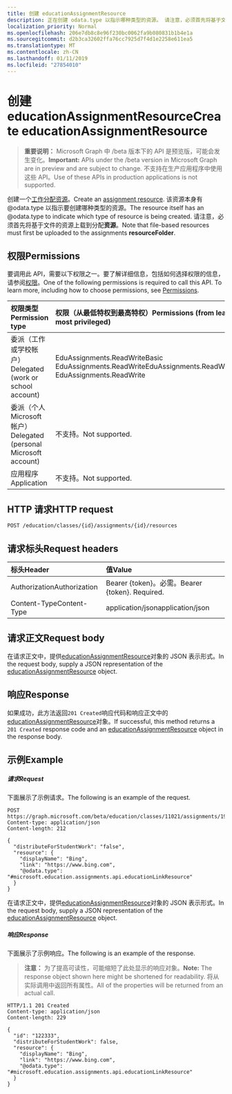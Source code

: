 ```yaml
---
title: 创建 educationAssignmentResource
description: 正在创建 odata.type 以指示哪种类型的资源。 请注意，必须首先将基于文件的资源上载到分配**资源**。
localization_priority: Normal
ms.openlocfilehash: 206e7db8c8e96f230bc0062fa9b080831b1b4e1a
ms.sourcegitcommit: d2b3ca32602ffa76cc7925d7f4d1e2258e611ea5
ms.translationtype: MT
ms.contentlocale: zh-CN
ms.lasthandoff: 01/11/2019
ms.locfileid: "27854010"
---
```

# <a name="create-educationassignmentresource"></a><span data-ttu-id="fde0c-104">创建 educationAssignmentResource</span><span class="sxs-lookup"><span data-stu-id="fde0c-104">Create educationAssignmentResource</span></span>

> <span data-ttu-id="fde0c-105">**重要说明：** Microsoft Graph 中 /beta 版本下的 API 是预览版，可能会发生变化。</span><span class="sxs-lookup"><span data-stu-id="fde0c-105">**Important:** APIs under the /beta version in Microsoft Graph are in preview and are subject to change.</span></span> <span data-ttu-id="fde0c-106">不支持在生产应用程序中使用这些 API。</span><span class="sxs-lookup"><span data-stu-id="fde0c-106">Use of these APIs in production applications is not supported.</span></span>

<span data-ttu-id="fde0c-107">创建一个[工作分配资源](../resources/educationassignmentresource.md)。</span><span class="sxs-lookup"><span data-stu-id="fde0c-107">Create an [assignment resource](../resources/educationassignmentresource.md).</span></span> <span data-ttu-id="fde0c-108">该资源本身有 @odata.type 以指示要创建哪种类型的资源。</span><span class="sxs-lookup"><span data-stu-id="fde0c-108">The resource itself has an @odata.type to indicate which type of resource is being created.</span></span> <span data-ttu-id="fde0c-109">请注意，必须首先将基于文件的资源上载到分配**资源**。</span><span class="sxs-lookup"><span data-stu-id="fde0c-109">Note that file-based resources must first be uploaded to the assignments **resourceFolder**.</span></span>

## <a name="permissions"></a><span data-ttu-id="fde0c-110">权限</span><span class="sxs-lookup"><span data-stu-id="fde0c-110">Permissions</span></span>
<span data-ttu-id="fde0c-p104">要调用此 API，需要以下权限之一。要了解详细信息，包括如何选择权限的信息，请参阅[权限](/graph/permissions-reference)。</span><span class="sxs-lookup"><span data-stu-id="fde0c-p104">One of the following permissions is required to call this API. To learn more, including how to choose permissions, see [Permissions](/graph/permissions-reference).</span></span>

|<span data-ttu-id="fde0c-113">权限类型</span><span class="sxs-lookup"><span data-stu-id="fde0c-113">Permission type</span></span>      | <span data-ttu-id="fde0c-114">权限（从最低特权到最高特权）</span><span class="sxs-lookup"><span data-stu-id="fde0c-114">Permissions (from least to most privileged)</span></span>              |
|:--------------------|:---------------------------------------------------------|
|<span data-ttu-id="fde0c-115">委派（工作或学校帐户）</span><span class="sxs-lookup"><span data-stu-id="fde0c-115">Delegated (work or school account)</span></span> |  <span data-ttu-id="fde0c-116">EduAssignments.ReadWriteBasic EduAssignments.ReadWrite</span><span class="sxs-lookup"><span data-stu-id="fde0c-116">EduAssignments.ReadWriteBasic, EduAssignments.ReadWrite</span></span>  |
|<span data-ttu-id="fde0c-117">委派（个人 Microsoft 帐户）</span><span class="sxs-lookup"><span data-stu-id="fde0c-117">Delegated (personal Microsoft account)</span></span> |  <span data-ttu-id="fde0c-118">不支持。</span><span class="sxs-lookup"><span data-stu-id="fde0c-118">Not supported.</span></span>  |
|<span data-ttu-id="fde0c-119">应用程序</span><span class="sxs-lookup"><span data-stu-id="fde0c-119">Application</span></span> | <span data-ttu-id="fde0c-120">不支持。</span><span class="sxs-lookup"><span data-stu-id="fde0c-120">Not supported.</span></span>  | 

## <a name="http-request"></a><span data-ttu-id="fde0c-121">HTTP 请求</span><span class="sxs-lookup"><span data-stu-id="fde0c-121">HTTP request</span></span>
<!-- { "blockType": "ignored" } -->
```http
POST /education/classes/{id}/assignments/{id}/resources
```
## <a name="request-headers"></a><span data-ttu-id="fde0c-122">请求标头</span><span class="sxs-lookup"><span data-stu-id="fde0c-122">Request headers</span></span>
| <span data-ttu-id="fde0c-123">标头</span><span class="sxs-lookup"><span data-stu-id="fde0c-123">Header</span></span>       | <span data-ttu-id="fde0c-124">值</span><span class="sxs-lookup"><span data-stu-id="fde0c-124">Value</span></span> |
|:---------------|:--------|
| <span data-ttu-id="fde0c-125">Authorization</span><span class="sxs-lookup"><span data-stu-id="fde0c-125">Authorization</span></span>  | <span data-ttu-id="fde0c-p105">Bearer {token}。必需。</span><span class="sxs-lookup"><span data-stu-id="fde0c-p105">Bearer {token}. Required.</span></span>  |
| <span data-ttu-id="fde0c-128">Content-Type</span><span class="sxs-lookup"><span data-stu-id="fde0c-128">Content-Type</span></span>  | <span data-ttu-id="fde0c-129">application/json</span><span class="sxs-lookup"><span data-stu-id="fde0c-129">application/json</span></span>  |

## <a name="request-body"></a><span data-ttu-id="fde0c-130">请求正文</span><span class="sxs-lookup"><span data-stu-id="fde0c-130">Request body</span></span>
<span data-ttu-id="fde0c-131">在请求正文中，提供[educationAssignmentResource](../resources/educationassignmentresource.md)对象的 JSON 表示形式。</span><span class="sxs-lookup"><span data-stu-id="fde0c-131">In the request body, supply a JSON representation of the [educationAssignmentResource](../resources/educationassignmentresource.md) object.</span></span>


## <a name="response"></a><span data-ttu-id="fde0c-132">响应</span><span class="sxs-lookup"><span data-stu-id="fde0c-132">Response</span></span>
<span data-ttu-id="fde0c-133">如果成功，此方法返回`201 Created`响应代码和响应正文中的[educationAssignmentResource](../resources/educationassignmentresource.md)对象。</span><span class="sxs-lookup"><span data-stu-id="fde0c-133">If successful, this method returns a `201 Created` response code and an [educationAssignmentResource](../resources/educationassignmentresource.md) object in the response body.</span></span>

## <a name="example"></a><span data-ttu-id="fde0c-134">示例</span><span class="sxs-lookup"><span data-stu-id="fde0c-134">Example</span></span>
##### <a name="request"></a><span data-ttu-id="fde0c-135">请求</span><span class="sxs-lookup"><span data-stu-id="fde0c-135">Request</span></span>
<span data-ttu-id="fde0c-136">下面展示了示例请求。</span><span class="sxs-lookup"><span data-stu-id="fde0c-136">The following is an example of the request.</span></span>
<!-- {
  "blockType": "ignored",
  "name": "create_educationassignmentresource_from_educationassignment"
}-->
```http
POST https://graph.microsoft.com/beta/education/classes/11021/assignments/19002/resources
Content-type: application/json
Content-length: 212

{
  "distributeForStudentWork": "false",
  "resource": {
    "displayName": "Bing",
    "link": "https://www.bing.com",
    "@odata.type": "#microsoft.education.assignments.api.educationLinkResource"
  }
}

```
<span data-ttu-id="fde0c-137">在请求正文中，提供[educationAssignmentResource](../resources/educationassignmentresource.md)对象的 JSON 表示形式。</span><span class="sxs-lookup"><span data-stu-id="fde0c-137">In the request body, supply a JSON representation of the [educationAssignmentResource](../resources/educationassignmentresource.md) object.</span></span>
##### <a name="response"></a><span data-ttu-id="fde0c-138">响应</span><span class="sxs-lookup"><span data-stu-id="fde0c-138">Response</span></span>
<span data-ttu-id="fde0c-139">下面展示了示例响应。</span><span class="sxs-lookup"><span data-stu-id="fde0c-139">The following is an example of the response.</span></span> 

><span data-ttu-id="fde0c-140">**注意：** 为了提高可读性，可能缩短了此处显示的响应对象。</span><span class="sxs-lookup"><span data-stu-id="fde0c-140">**Note:** The response object shown here might be shortened for readability.</span></span> <span data-ttu-id="fde0c-141">将从实际调用中返回所有属性。</span><span class="sxs-lookup"><span data-stu-id="fde0c-141">All of the properties will be returned from an actual call.</span></span>


<!-- {
  "blockType": "ignored",
  "truncated": true,
  "@odata.type": "microsoft.graph.educationAssignmentResource"
} -->
```http
HTTP/1.1 201 Created
Content-type: application/json
Content-length: 229

{
  "id": "122333",
  "distributeForStudentWork": false,
  "resource": {
    "displayName": "Bing",
    "link": "https://www.bing.com",
    "@odata.type": "#microsoft.education.assignments.api.educationLinkResource"
  }
}

```
<!-- uuid: 8fcb5dbc-d5aa-4681-8e31-b001d5168d79
2015-10-25 14:57:30 UTC -->
<!-- {
  "type": "#page.annotation",
  "description": "Create educationAssignmentResource",
  "keywords": "",
  "section": "documentation",
  "tocPath": ""
}-->
